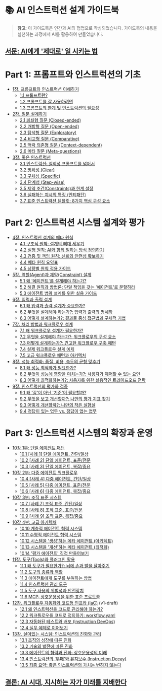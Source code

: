 # 📚 AI 인스트럭션 설계 가이드북

> **참고**: 이 가이드북은 인간과 AI의 협업으로 작성되었습니다. 가이드북의 내용을 실천하는 과정에서 AI를 활용하여 만들었습니다.

## [서문: AI에게 '제대로' 일 시키는 법](00-preface.md)

# Part 1: 프롬프트와 인스트럭션의 기초
* [1장. 프롬프트와 인스트럭션 이해하기](01-introduction.md)
  * [1.1 프롬프트란?](01-introduction.md#11-프롬프트란)
  * [1.2 프롬프트를 잘 사용하려면](01-introduction.md#12-프롬프트를-잘-사용하려면)
  * [1.3 프롬프트의 한계 및 인스트럭션의 필요성](01-introduction.md#13-프롬프트의-한계-및-인스트럭션의-필요성)
* [2장. 질문 설계하기](02-questions.md)
  * [2.1 폐쇄형 질문 (Closed-ended)](02-questions.md#21-폐쇄형-질문-closed-ended)
  * [2.2 개방형 질문 (Open-ended)](02-questions.md#22-개방형-질문-open-ended)
  * [2.3 탐색형 질문 (Exploratory)](02-questions.md#23-탐색형-질문-exploratory)
  * [2.4 비교형 질문 (Comparative)](02-questions.md#24-비교형-질문-comparative)
  * [2.5 맥락 의존형 질문 (Context-dependent)](02-questions.md#25-맥락-의존형-질문-context-dependent)
  * [2.6 메타 질문 (Meta-questions)](02-questions.md#26-메타-질문-meta-questions)
* [3장. 좋은 인스트럭션](03-good-instructions.md)
  * [3.1 인스트럭션: 일회성 프롬프트를 넘어서](03-good-instructions.md#31-인스트럭션-일회성-프롬프트를-넘어서)
  * [3.2 명확성 (Clear)](03-good-instructions.md#32-명확성-clear)
  * [3.3 구체성 (Specific)](03-good-instructions.md#33-구체성-specific)
  * [3.4 단계성 (Step-wise)](03-good-instructions.md#34-단계성-step-wise)
  * [3.5 제약 조건(Constraints)과 한계 설정](03-good-instructions.md#35-제약-조건constraints과-한계-설정)
  * [3.6 실패하는 지시의 특징 (안티패턴)](03-good-instructions.md#36-실패하는-지시의-특징-안티패턴)
  * [3.7 표준 인스트럭션 템플릿: 8가지 핵심 구성 요소](03-good-instructions.md#37-표준-인스트럭션-템플릿-8가지-핵심-구성-요소)

# Part 2: 인스트럭션 시스템 설계와 평가
* [4장. 인스트럭션 설계의 메타 원칙](04-meta-principles.md)
  * [4.1 구조적 원칙: 설계의 뼈대 세우기](04-meta-principles.md#41-구조적-원칙-설계의-뼈대-세우기)
  * [4.2 실행 원칙: AI와 함께 일하는 방식 정의하기](04-meta-principles.md#42-실행-원칙-ai와-함께-일하는-방식-정의하기)
  * [4.3 검증 및 책임 원칙: 신뢰와 안전성 확보하기](04-meta-principles.md#43-검증-및-책임-원칙-신뢰와-안전성-확보하기)
  * [4.4 메타 원칙 요약표](04-meta-principles.md#44-메타-원칙-요약표)
  * [4.5 상황별 원칙 적용 가이드](04-meta-principles.md#45-상황별-원칙-적용-가이드)
* [5장. 역할(Agent)과 제약(Constraint) 설계](05-agent-constraints.md)
  * [5.1 왜 '에이전트'를 설계해야 하는가?](05-agent-constraints.md#51-왜-에이전트를-설계해야-하는가)
  * [5.2 해결 원칙과 방법론: 단일 책임을 갖는 '에이전트'로 분할하라](05-agent-constraints.md#52-해결-원칙과-방법론-단일-책임을-갖는-에이전트로-분할하라)
  * [5.3 에이전트 범위 설계를 위한 실용 가이드](05-agent-constraints.md#53-에이전트-범위-설계를-위한-실용-가이드)
* [6장. 입력과 출력 설계](06-io-design.md)
  * [6.1 왜 입력과 출력 설계가 중요한가?](06-io-design.md#61-왜-입력과-출력-설계가-중요한가)
  * [6.2 무엇을 설계해야 하는가?: 입력과 출력의 명세화](06-io-design.md#62-무엇을-설계해야-하는가-입력과-출력의-명세화)
  * [6.3 어떻게 설계하는가?: 결과물 중심 접근법과 구체적 기법](06-io-design.md#63-어떻게-설계하는가-결과물-중심-접근법과-구체적-기법)
* [7장. 처리 방법과 워크플로우 설계](07-workflow-design.md)
  * [7.1 왜 워크플로우 설계가 필요한가?](07-workflow-design.md#71-왜-워크플로우-설계가-필요한가)
  * [7.2 무엇을 설계해야 하는가?: 워크플로우의 구성 요소](07-workflow-design.md#72-무엇을-설계해야-하는가-워크플로우의-구성-요소)
  * [7.3 어떻게 설계하는가?: 견고한 워크플로우 구축 패턴](07-workflow-design.md#73-어떻게-설계하는가-견고한-워크플로우-구축-패턴)
  * [7.4 실제 워크플로우 설계 예제](07-workflow-design.md#74-실제-워크플로우-설계-예제)
  * [7.5 고급 워크플로우 패턴과 아키텍처](07-workflow-design.md#75-고급-워크플로우-패턴과-아키텍처)
* [8장. 성능 최적화: 품질, 비용, 속도의 균형 맞추기](08-performance.md)
  * [8.1 왜 성능 최적화가 필요한가?](08-performance.md#81-왜-성능-최적화가-필요한가)
  * [8.2 무엇이 성능에 영향을 미치는가?: 사용자가 제어할 수 있는 요인](08-performance.md#82-무엇이-성능에-영향을-미치는가-사용자가-제어할-수-있는-요인)
  * [8.3 어떻게 최적화하는가?: 사용자를 위한 실용적인 트레이드오프 전략](08-performance.md#83-어떻게-최적화하는가-사용자를-위한-실용적인-트레이드오프-전략)
* [9장. 인스트럭션의 평가와 검증](09-productivity.md)
  * [9.1 왜 '감'이 아닌 '기준'이 필요할까?](09-productivity.md#91-왜-감이-아닌-기준이-필요할까)
  * [9.2 무엇을 보고 개선할까?: 나만의 평가 지표 찾기](09-productivity.md#92-무엇을-보고-개선할까-나만의-평가-지표-찾기)
  * [9.3 어떻게 개선할까?: 나만의 작은 실험실](09-productivity.md#93-어떻게-개선할까-나만의-작은-실험실)
  * [9.4 정답이 있는 업무 vs. 정답이 없는 업무](09-productivity.md#94-정답이-있는-업무-vs-정답이-없는-업무)

# Part 3: 인스트럭션 시스템의 확장과 운영
* [10장 1부: 단일 에이전트 패턴](10-1-single-agent-patterns.md)
  * [10.1 [사례 1] 단일 에이전트, 간단/일상](10-1-single-agent-patterns.md#101-사례-1-단일-에이전트-간단일상)
  * [10.2 [사례 2] 단일 에이전트, 표준/전문](10-1-single-agent-patterns.md#102-사례-2-단일-에이전트-표준전문)
  * [10.3 [사례 3] 단일 에이전트, 복잡/중요](10-1-single-agent-patterns.md#103-사례-3-단일-에이전트-복잡중요)
* [10장 2부: 다중 에이전트 워크플로우](10-2-multi-agent-workflows.md)
  * [10.4 [사례 4] 다중 에이전트, 간단/일상](10-2-multi-agent-workflows.md#104-사례-4-다중-에이전트-간단일상)
  * [10.5 [사례 5] 다중 에이전트, 표준/전문](10-2-multi-agent-workflows.md#105-사례-5-다중-에이전트-표준전문)
  * [10.6 [사례 6] 다중 에이전트, 복잡/중요](10-2-multi-agent-workflows.md#106-사례-6-다중-에이전트-복잡중요)
* [10장 3부: 조직 표준 시스템](10-3-organizational-standards.md)
  * [10.7 [사례 7] 조직 표준, 간단/일상](10-3-organizational-standards.md#107-사례-7-조직-표준-간단일상)
  * [10.8 [사례 8] 조직 표준, 표준/전문](10-3-organizational-standards.md#108-사례-8-조직-표준-표준전문)
  * [10.9 [사례 9] 조직 표준, 복잡/중요](10-3-organizational-standards.md#109-사례-9-조직-표준-복잡중요)
* [10장 4부: 고급 아키텍처](10-4-advanced-architectures.md)
  * [10.10 계층적 에이전트 협력 시스템](10-4-advanced-architectures.md#1010-계층적-에이전트-협력-시스템)
  * [10.11 수평적 에이전트 협력 시스템](10-4-advanced-architectures.md#1011-수평적-에이전트-협력-시스템)
  * [10.12 시스템을 '생성'하는 메타 에이전트 (아키텍트)](10-4-advanced-architectures.md#1012-시스템을-생성하는-메타-에이전트-아키텍트)
  * [10.13 시스템을 '개선'하는 메타 에이전트 (최적화)](10-4-advanced-architectures.md#1013-시스템을-개선하는-메타-에이전트-최적화)
  * [10.14 '평가 에이전트' 직접 만들어보기](10-4-advanced-architectures.md#1014-평가-에이전트-직접-만들어보기)
* [11장. 도구(Tools)와 플러그인 활용](11-tools.md)
  * [11.1 왜 도구가 필요한가?: 뇌에 손과 발을 달아주기](11-tools.md#111-왜-도구가-필요한가-뇌에-손과-발을-달아주기)
  * [11.2 도구의 종류와 역할](11-tools.md#112-도구의-종류와-역할)
  * [11.3 에이전트에게 도구를 부여하는 방법](11-tools.md#113-에이전트에게-도구를-부여하는-방법)
  * [11.4 인스트럭션 관리 도구](11-tools.md#114-인스트럭션-관리-도구)
  * [11.5 도구 사용의 위험성과 안전장치](11-tools.md#115-도구-사용의-위험성과-안전장치)
  * [11.6 MCP: 상호운용성을 위한 표준 프로토콜](11-tools.md#116-mcp-상호운용성을-위한-표준-프로토콜)
* [12장. 워크플로우 자동화와 코드형 인프라 (IaC)](12-automation-iac.md) (v1-draft)
  * [12.1 왜 인스트럭션을 코드로 관리해야 하는가?](12-automation-iac.md#121-왜-인스트럭션을-코드로-관리해야-하는가)
  * [12.2 워크플로우를 코드로 정의하기: workflow.yaml](12-automation-iac.md#122-워크플로우를-코드로-정의하기-workflowyaml)
  * [12.3 자동화된 테스트와 배포 (Instruction DevOps)](12-automation-iac.md#123-자동화된-테스트와-배포-instruction-devops)
  * [12.4 실무 예제로 이어보기](12-automation-iac.md#124-실무-예제로-이어보기)
* [13장. 살아있는 시스템: 인스트럭션의 진화와 관리](13-evolution.md)
  * [13.1 조직의 성장에 따른 진화](13-evolution.md#131-조직의-성장에-따른-진화)
  * [13.2 기술의 발전에 따른 진화](13-evolution.md#132-기술의-발전에-따른-진화)
  * [13.3 에이전트의 협력과 진화: 상호운용성의 미래](13-evolution.md#133-에이전트의-협력과-진화-상호운용성의-미래)
  * [13.4 인스트럭션의 '부패'와 유지보수 (Instruction Decay)](13-evolution.md#134-인스트럭션의-부패와-유지보수-instruction-decay)
  * [13.5 최종 요약: 좋은 인스트럭션의 가치는 변하지 않는다](13-evolution.md#135-최종-요약-좋은-인스트럭션의-가치는-변하지-않는다)

## [결론: AI 시대, 지시하는 자가 미래를 지배한다](13-evolution.md#135-최종-요약-좋은-인스트럭션의-가치는-변하지-않는다)